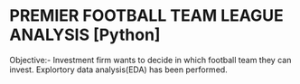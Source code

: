 # PREMIER FOOTBALL TEAM LEAGUE ANALYSIS [Python]

Objective:- Investment firm wants to decide in which football team they can invest.
            Explortory data analysis(EDA) has been performed.

